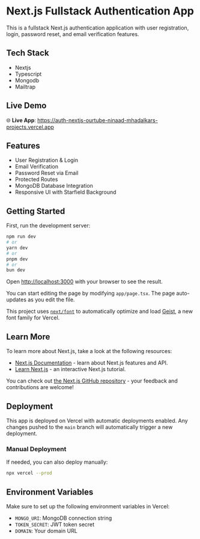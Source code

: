 # Next.js Fullstack Authentication App

This is a fullstack Next.js authentication application with user registration, login, password reset, and email verification features.

## Tech Stack
- Nextjs
- Typescript
- Mongodb
- Mailtrap

## Live Demo
🌐 **Live App**: https://auth-nextjs-ourtube-ninaad-mhadalkars-projects.vercel.app

## Features
- User Registration & Login
- Email Verification
- Password Reset via Email
- Protected Routes
- MongoDB Database Integration
- Responsive UI with Starfield Background

## Getting Started

First, run the development server:

```bash
npm run dev
# or
yarn dev
# or
pnpm dev
# or
bun dev
```

Open [http://localhost:3000](http://localhost:3000) with your browser to see the result.

You can start editing the page by modifying `app/page.tsx`. The page auto-updates as you edit the file.

This project uses [`next/font`](https://nextjs.org/docs/app/building-your-application/optimizing/fonts) to automatically optimize and load [Geist](https://vercel.com/font), a new font family for Vercel.

## Learn More

To learn more about Next.js, take a look at the following resources:

- [Next.js Documentation](https://nextjs.org/docs) - learn about Next.js features and API.
- [Learn Next.js](https://nextjs.org/learn) - an interactive Next.js tutorial.

You can check out [the Next.js GitHub repository](https://github.com/vercel/next.js) - your feedback and contributions are welcome!

## Deployment

This app is deployed on Vercel with automatic deployments enabled. Any changes pushed to the `main` branch will automatically trigger a new deployment.

### Manual Deployment
If needed, you can also deploy manually:
```bash
npx vercel --prod
```

## Environment Variables
Make sure to set up the following environment variables in Vercel:
- `MONGO_URI`: MongoDB connection string
- `TOKEN_SECRET`: JWT token secret
- `DOMAIN`: Your domain URL
